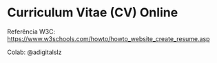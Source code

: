 # Curriculum Vitae (CV) Online

Referência W3C: https://www.w3schools.com/howto/howto_website_create_resume.asp

Colab: @adigitalslz
